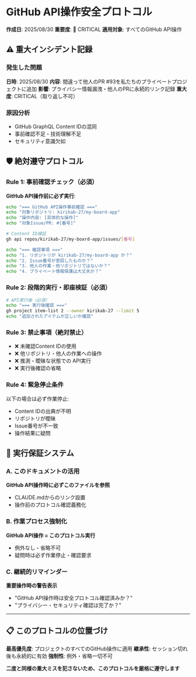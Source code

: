 # GitHub API操作安全プロトコル

**作成日**: 2025/08/30
**重要度**: 🚨 CRITICAL
**適用対象**: すべてのGitHub API操作

## ⚠️ 重大インシデント記録

### 発生した問題

**日時**: 2025/08/30
**内容**: 間違って他人のPR #93を私たちのプライベートプロジェクトに追加
**影響**: プライバシー情報漏洩・他人のPRに永続的リンク記録
**重大度**: CRITICAL（取り返し不可）

### 原因分析

- GitHub GraphQL Content IDの混同
- 事前確認不足・技術理解不足
- セキュリティ意識欠如

## 🛡️ 絶対遵守プロトコル

### Rule 1: 事前確認チェック（必須）

**GitHub API操作前に必ず実行**:

```bash
echo "=== GitHub API操作事前確認 ==="
echo "対象リポジトリ: kirikab-27/my-board-app"
echo "操作内容: [具体的な操作]"
echo "対象Issue/PR: #[番号]"

# Content ID検証
gh api repos/kirikab-27/my-board-app/issues/[番号]

echo "=== 確認事項 ==="
echo "1. リポジトリが kirikab-27/my-board-app か？"
echo "2. Issue番号が意図したものか？"
echo "3. 他人の作業・他リポジトリではないか？"
echo "4. プライベート情報保護は大丈夫か？"
```

### Rule 2: 段階的実行・即座検証（必須）

```bash
# API実行後（必須）
echo "=== 実行後確認 ==="
gh project item-list 2 --owner kirikab-27 --limit 5
echo "追加されたアイテムが正しいか確認"
```

### Rule 3: 禁止事項（絶対禁止）

- ❌ 未確認Content IDの使用
- ❌ 他リポジトリ・他人の作業への操作
- ❌ 推測・曖昧な状態での API実行
- ❌ 実行後確認の省略

### Rule 4: 緊急停止条件

以下の場合は必ず作業停止:

- Content IDの出典が不明
- リポジトリが曖昧
- Issue番号が不一致
- 操作結果に疑問

## 🎯 実行保証システム

### A. このドキュメントの活用

**GitHub API操作時に必ずこのファイルを参照**

- CLAUDE.mdからのリンク設置
- 操作前のプロトコル確認義務化

### B. 作業プロセス強制化

**GitHub API操作 = このプロトコル実行**

- 例外なし・省略不可
- 疑問時は必ず作業停止・確認要求

### C. 継続的リマインダー

**重要操作時の警告表示**

- "GitHub API操作時は安全プロトコル確認済みか？"
- "プライバシー・セキュリティ確認は完了か？"

---

## 📋 このプロトコルの位置づけ

**最高優先度**: プロジェクトのすべてのGitHub操作に適用
**継承性**: セッション切れ後も永続的に有効
**強制性**: 例外・省略一切不可

**二度と同様の重大ミスを犯さないため、このプロトコルを厳格に遵守します**
